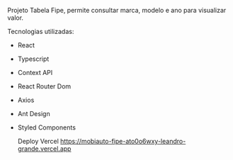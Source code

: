Projeto Tabela Fipe, permite consultar marca, modelo e ano para visualizar valor.

Tecnologias utilizadas:

- React
- Typescript
- Context API
- React Router Dom
- Axios
- Ant Design
- Styled Components

  Deploy Vercel
  https://mobiauto-fipe-ato0o6wxy-leandro-grande.vercel.app
